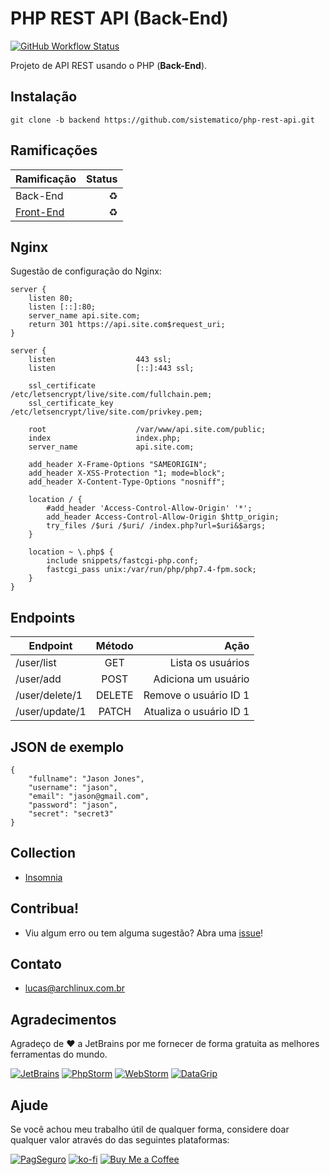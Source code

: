 # PHP REST API (Back-End)

[![GitHub Workflow Status](https://img.shields.io/github/workflow/status/sistematico/php-rest-api/Deploy?label=Github%20Action&logo=github&logoColor=white&style=flat-square)](https://github.com/sistematico/ptp-rest-api/actions?query=workflow%3ADeploy%20PHP)

Projeto de API REST usando o PHP (**Back-End**).

## Instalação

```git clone -b backend https://github.com/sistematico/php-rest-api.git```

## Ramificações

| Ramificação                  | Status    |
| ---------------------------- | ---------:|
| Back-End     | :recycle: |
| [Front-End](/../../tree/frontend)  | :recycle: |

## Nginx

Sugestão de configuração do Nginx:

```
server {
    listen 80;
    listen [::]:80;
    server_name api.site.com;
    return 301 https://api.site.com$request_uri;
}

server {
    listen                  443 ssl;
    listen                  [::]:443 ssl;

    ssl_certificate         /etc/letsencrypt/live/site.com/fullchain.pem;
    ssl_certificate_key     /etc/letsencrypt/live/site.com/privkey.pem;

    root                    /var/www/api.site.com/public;
    index                   index.php;
    server_name             api.site.com;

    add_header X-Frame-Options "SAMEORIGIN";
    add_header X-XSS-Protection "1; mode=block";
    add_header X-Content-Type-Options "nosniff";

    location / {
        #add_header 'Access-Control-Allow-Origin' '*';
        add_header Access-Control-Allow-Origin $http_origin;
        try_files /$uri /$uri/ /index.php?url=$uri&$args;
    }

    location ~ \.php$ {
        include snippets/fastcgi-php.conf;
        fastcgi_pass unix:/var/run/php/php7.4-fpm.sock;
    }
}
```

## Endpoints

| Endpoint | Método | Ação |
| -------- | :-------: | -------: |
| /user/list | GET | Lista os usuários |
| /user/add | POST | Adiciona um usuário |
| /user/delete/1 | DELETE | Remove o usuário ID 1 |
| /user/update/1 | PATCH | Atualiza o usuário ID 1 |

## JSON de exemplo

```
{
	"fullname": "Jason Jones", 
	"username": "jason",
	"email": "jason@gmail.com",
	"password": "jason",
	"secret": "secret3"
}
```

## Collection

- [Insomnia](https://raw.githubusercontent.com/sistematico/php-rest-api/backend/3rd/insomnia.json)


## Contribua!

- Viu algum erro ou tem alguma sugestão? Abra uma [issue](https://github.com/sistematico/php-rest-api/issues/new)!

## Contato

- lucas@archlinux.com.br

## Agradecimentos

Agradeço de :heart: a JetBrains por me fornecer de forma gratuita as melhores ferramentas do mundo.

[![JetBrains](https://i.imgur.com/fRGi3wI.png)](https://www.jetbrains.com) [![PhpStorm](https://i.imgur.com/lqhtz4L.png)](https://www.jetbrains.com/phpstorm/) [![WebStorm](https://i.imgur.com/hATeqvO.png)](https://www.jetbrains.com/webstorm/) [![DataGrip](https://i.imgur.com/Lhx4pdh.png)](https://www.jetbrains.com/datagrip/)

## Ajude

Se você achou meu trabalho útil de qualquer forma, considere doar qualquer valor através do das seguintes plataformas:

[![PagSeguro](https://img.shields.io/badge/PagSeguro-gray?logo=pagseguro&logoColor=white&style=flat-square)](https://pag.ae/bfxkQW) [![ko-fi](https://img.shields.io/badge/ko--fi-gray?logo=ko-fi&logoColor=white&style=flat-square)](https://ko-fi.com/L4L119L8J) [![Buy Me a Coffee](https://img.shields.io/badge/Buy_Me_a_Coffee-gray?logo=buy-me-a-coffee&logoColor=white&style=flat-square)](https://www.buymeacoffee.com/sistematico)
